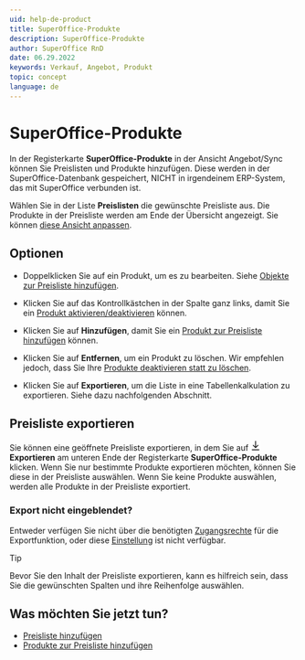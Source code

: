 ```yaml
---
uid: help-de-product
title: SuperOffice-Produkte
description: SuperOffice-Produkte
author: SuperOffice RnD
date: 06.29.2022
keywords: Verkauf, Angebot, Produkt
topic: concept
language: de
---
```


# SuperOffice-Produkte

In der Registerkarte **SuperOffice-Produkte** in der Ansicht Angebot/Sync können Sie Preislisten und Produkte hinzufügen. Diese werden in der SuperOffice-Datenbank gespeichert, NICHT in irgendeinem ERP-System, das mit SuperOffice verbunden ist.

Wählen Sie in der Liste **Preislisten** die gewünschte Preisliste aus. Die Produkte in der Preisliste werden am Ende der Übersicht angezeigt. Sie können [diese Ansicht anpassen][6].

## Optionen

* Doppelklicken Sie auf ein Produkt, um es zu bearbeiten. Siehe [Objekte zur Preisliste hinzufügen][1].

* Klicken Sie auf das Kontrollkästchen in der Spalte ganz links, damit Sie ein [Produkt aktivieren/deaktivieren][3] können.

* Klicken Sie auf **Hinzufügen**, damit Sie ein [Produkt zur Preisliste hinzufügen][1] können.

* Klicken Sie auf **Entfernen**, um ein Produkt zu löschen. Wir empfehlen jedoch, dass Sie Ihre [Produkte deaktivieren statt zu löschen][3].

* Klicken Sie auf **Exportieren**, um die Liste in eine Tabellenkalkulation zu exportieren. Siehe dazu nachfolgenden Abschnitt.

## Preisliste exportieren

Sie können eine geöffnete Preisliste exportieren, in dem Sie auf ![Symbol][img1] **Exportieren** am unteren Ende der Registerkarte **SuperOffice-Produkte** klicken. Wenn Sie nur bestimmte Produkte exportieren möchten, können Sie diese in der Preisliste auswählen. Wenn Sie keine Produkte auswählen, werden alle Produkte in der Preisliste exportiert.

### Export nicht eingeblendet?

Entweder verfügen Sie nicht über die benötigten [Zugangsrechte][4] für die Exportfunktion, oder diese [Einstellung][5] ist nicht verfügbar.

> [!TIP]
> Bevor Sie den Inhalt der Preisliste exportieren, kann es hilfreich sein, dass Sie die gewünschten Spalten und ihre Reihenfolge auswählen.

## Was möchten Sie jetzt tun?

* [Preisliste hinzufügen][2]
* [Produkte zur Preisliste hinzufügen][1]

<!-- Referenced links -->
[1]: add-product-to-price-list.md
[2]: add-price-list.md
[3]: quote-delete-deactivate-price-list-or-product.md
[4]: ../../../../admin/user-management/learn/role/index.md
[5]: ../../../../admin/preferences/learn/index.md
[6]: ../../../../admin/learn/adjusting-views.md

<!-- Referenced images -->
[img1]: ../../../../../../common/icons/export.png
